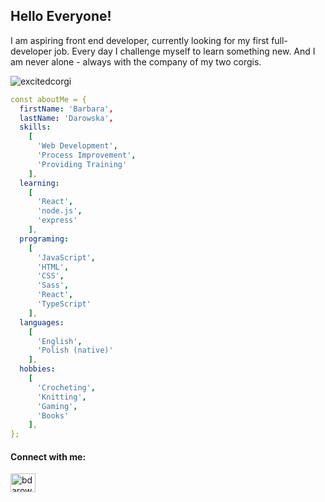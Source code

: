 ## Hello Everyone!

I am aspiring front end developer, currently looking for my first full-developer job. Every day I challenge myself to learn something new. And I am never alone - always with the company of my two corgis.

![excitedcorgi](https://media.tenor.co/images/6c6ca2677c3770107bd207f2c1956144/raw)


```yaml
const aboutMe = {
  firstName: 'Barbara',
  lastName: 'Darowska',
  skills: 
    [
      'Web Development', 
      'Process Improvement', 
      'Providing Training'
    ],
  learning: 
    [
      'React', 
      'node.js', 
      'express'
    ],
  programing: 
    [
      'JavaScript', 
      'HTML', 
      'CSS', 
      'Sass', 
      'React', 
      'TypeScript'
    ],
  languages: 
    [
      'English',
      'Polish (native)'
    ],
  hobbies: 
    [
      'Crocheting', 
      'Knitting', 
      'Gaming', 
      'Books'
    ],
};

```

<h4 align="left">Connect with me:</h4>
<p align="left">
<a href="https://linkedin.com/in/bdarowska" height="25px" width="25px" target="blank"><img align="center" src="https://raw.githubusercontent.com/rahuldkjain/github-profile-readme-generator/master/src/images/icons/Social/linked-in-alt.svg" alt="bdarowska" height="30" width="40" /></a>
</p>
